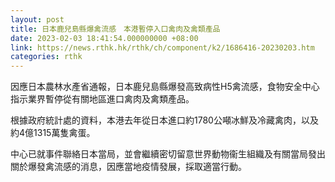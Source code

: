 ```yaml
---
layout: post
title: 日本鹿兒島縣爆禽流感　本港暫停入口禽肉及禽類產品
date: 2023-02-03 18:41:54.000000000 +08:00
link: https://news.rthk.hk/rthk/ch/component/k2/1686416-20230203.htm
categories: rthk
---
```


因應日本農林水產省通報，日本鹿兒島縣爆發高致病性H5禽流感，食物安全中心指示業界暫停從有關地區進口禽肉及禽類產品。

根據政府統計處的資料，本港去年從日本進口約1780公噸冰鮮及冷藏禽肉，以及約4億1315萬隻禽蛋。

中心已就事件聯絡日本當局，並會繼續密切留意世界動物衞生組織及有關當局發出關於爆發禽流感的消息，因應當地疫情發展，採取適當行動。
